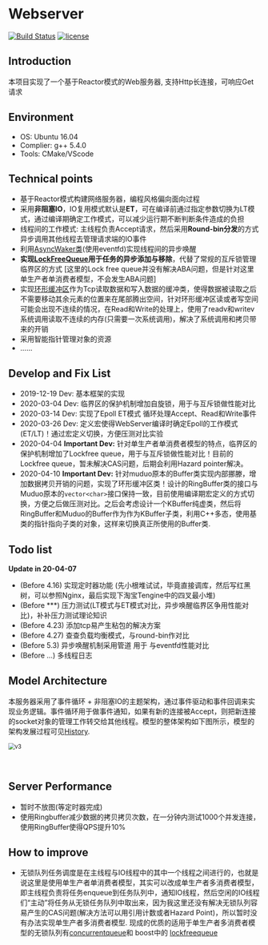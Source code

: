 # Webserver

[![Build Status](https://travis-ci.org/linyacool/WebServer.svg?branch=master)](https://travis-ci.org/linyacool/WebServer) [![license](https://img.shields.io/github/license/mashape/apistatus.svg)](https://opensource.org/licenses/MIT)

## Introduction

本项目实现了一个基于Reactor模式的Web服务器, 支持Http长连接，可响应Get请求

## Environment

- OS: Ubuntu 16.04
- Complier: g++ 5.4.0
- Tools: CMake/VScode

## Technical points

* 基于Reactor模式构建网络服务器，编程风格偏向面向过程
* 采用**非阻塞IO**，IO复用模式默认是**ET**，可在编译前通过指定参数切换为LT模式，通过编译期确定工作模式，可以减少运行期不断判断条件造成的负担
* 线程间的工作模式: 主线程负责Accept请求，然后采用**Round-bin分发**的方式异步调用其他线程去管理请求端的IO事件
* 利用[AsyncWaker类](https://github.com/importcpp/WebServer/blob/master/webserver/loop/KAsyncWaker.h)(使用eventfd)实现线程间的异步唤醒
* **实现[LockFreeQueue](https://github.com/importcpp/WebServer/blob/master/webserver/lock/KLockFreeQueue.h)用于任务的异步添加与移除**，代替了常规的互斥锁管理临界区的方式 [这里的Lock free queue并没有解决ABA问题，但是针对这里单生产者单消费者模型，不会发生ABA问题]
* 实现[环形缓冲区](https://github.com/importcpp/WebServer/blob/master/webserver/tcp/KRingBuffer.h)作为Tcp读取数据和写入数据的缓冲类，使得数据被读取之后不需要移动其余元素的位置来在尾部腾出空间，针对环形缓冲区读或者写空间可能会出现不连续的情况，在Read和Write的处理上，使用了readv和writev系统调用读取不连续的内存(只需要一次系统调用)，解决了系统调用和拷贝带来的开销
* 采用智能指针管理对象的资源
* ......

## Develop and Fix List

* 2019-12-19 Dev: 基本框架的实现
* 2020-03-04 Dev: 临界区的保护机制增加自旋锁，用于与互斥锁做性能对比
* 2020-03-14 Dev: 实现了Epoll ET模式 循环处理Accept、Read和Write事件
* 2020-03-26 Dev: 定义宏使得WebServer编译时确定Epoll的工作模式(ET/LT)！通过宏定义切换，方便压测对比实验
* 2020-04-04 **Important Dev:** 针对单生产者单消费者模型的特点，临界区的保护机制增加了Lockfree queue，用于与互斥锁做性能对比！目前的Lockfree queue，暂未解决CAS问题，后期会利用Hazard pointer解决。
* 2020-04-10 **Important Dev:** 针对muduo原本的Buffer类实现内部挪滕，增加数据拷贝开销的问题，实现了环形缓冲区类！设计的RingBuffer类的接口与Muduo原本的`vector<char>`接口保持一致，目前使用编译期宏定义的方式切换，方便之后做压测对比。之后会考虑设计一个KBuffer纯虚类，然后将RingBuffer和Muduo的Buffer作为作为KBuffer子类，利用C++多态，使用基类的指针指向子类的对象，这样来切换真正所使用的Buffer类.

## Todo list

**Update in 20-04-07**

* (Before 4.16) 实现定时器功能 (先小根堆试试，毕竟直接调库，然后写红黑树，可以参照Nginx，最后实现下淘宝Tengine中的四叉最小堆)
* (Before ***) 压力测试(LT模式与ET模式对比，异步唤醒临界区争用性能对比)，补补压力测试理论知识
* (Before 4.23) 添加tcp易产生粘包的解决方案
* (Before 4.27) 查查负载均衡模式，与round-bin作对比
* (Before 5.3) 异步唤醒机制采用管道 用于 与eventfd性能对比
* (Before ...) 多线程日志



## Model Architecture

本服务器采用了事件循环 + 非阻塞IO的主题架构，通过事件驱动和事件回调来实现业务逻辑。事件循环用于做事件通知，如果有新的连接被Accept，则把新连接的socket对象的管理工作转交给其他线程。模型的整体架构如下图所示，模型的架构发展过程可见[History](https://github.com/importcpp/WebServer/blob/master/History.md).

<img src="https://github.com/importcpp/httpServer/raw/master/file/serverarch2.png" alt="v3" style="zoom: 80%;" />

​	

## Server Performance

* 暂时不放图(等定时器完成)
* 使用Ringbuffer减少数据的拷贝拷贝次数，在一分钟内测试1000个并发连接，使用RingBuffer使得QPS提升10%



## How to improve

* 无锁队列任务调度是在主线程与IO线程中的其中一个线程之间进行的，也就是说这里是使用单生产者单消费者模型，其实可以改成单生产者多消费者模型，即主线程负责将任务enqueue到任务队列中，通知IO线程，然后空闲的IO线程们“主动”将任务从无锁任务队列中取出来，因为我这里还没有解决无锁队列容易产生的CAS问题(解决方法可以用引用计数或者Hazard Point)，所以暂时没有办法实现单生产者多消费者模型. 现成的优质的适用于单生产者多消费者模型的无锁队列有[concurrentqueue](https://github.com/cameron314/concurrentqueue)和 boost中的 [lockfreequeue]( https://www.boost.org/)

